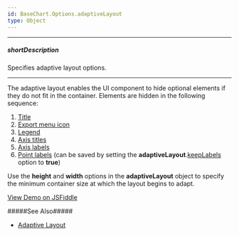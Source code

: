 ```yaml
---
id: BaseChart.Options.adaptiveLayout
type: Object
---
```

---
##### shortDescription
Specifies adaptive layout options.

---
The adaptive layout enables the UI component to hide optional elements if they do not fit in the container. Elements are hidden in the following sequence:

1. [Title](/api-reference/20%20Data%20Visualization%20Widgets/BaseWidget/1%20Configuration/title '{basewidgetpath}/Configuration/title')
2. [Export menu icon](/api-reference/20%20Data%20Visualization%20Widgets/BaseWidget/1%20Configuration/export '{basewidgetpath}/Configuration/export')
3. [Legend](/api-reference/20%20Data%20Visualization%20Widgets/BaseChart/1%20Configuration/legend '{basewidgetpath}/Configuration/legend')
4. [Axis titles](/api-reference/20%20Data%20Visualization%20Widgets/dxChart/1%20Configuration/commonAxisSettings/title '{basewidgetpath}/Configuration/commonAxisSettings/title')
5. [Axis labels](/api-reference/20%20Data%20Visualization%20Widgets/dxChart/1%20Configuration/commonAxisSettings/label '{basewidgetpath}/Configuration/commonAxisSettings/label')
6. [Point labels](/api-reference/20%20Data%20Visualization%20Widgets/dxChart/5%20Series%20Types/CommonSeries/label '{basewidgetpath}/Configuration/commonSeriesSettings/label') (can be saved by setting the **adaptiveLayout**.[keepLabels](/api-reference/20%20Data%20Visualization%20Widgets/BaseChart/1%20Configuration/adaptiveLayout/keepLabels.md '{basewidgetpath}/Configuration/adaptiveLayout#keepLabels') option to **true**)

Use the **height** and **width** options in the **adaptiveLayout** object to specify the minimum container size at which the layout begins to adapt.

<a href="https://jsfiddle.net/ChartJS/2m1pv4ag/" class="button orange small fix-width-155" style="margin-right: 20px;" target="_blank">View Demo on JSFiddle</a>

#####See Also#####
- [Adaptive Layout](/concepts/05%20Widgets/Chart/89%20Adaptive%20Layout.md '/Documentation/Guide/UI_Components/{WidgetName}/Adaptive_Layout/')